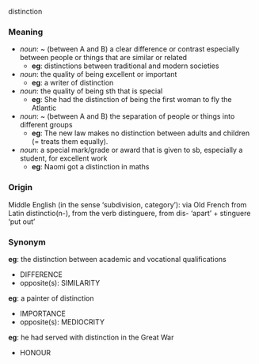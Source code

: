 distinction
### Meaning
+ _noun_: ~ (between A and B) a clear difference or contrast especially between people or things that are similar or related
	+ __eg__: distinctions between traditional and modern societies
+ _noun_: the quality of being excellent or important
	+ __eg__: a writer of distinction
+ _noun_: the quality of being sth that is special
	+ __eg__:  She had the distinction of being the first woman to fly the Atlantic
+ _noun_: ~ (between A and B) the separation of people or things into different groups
	+ __eg__: The new law makes no distinction between adults and children (= treats them equally).
+ _noun_: a special mark/grade or award that is given to sb, especially a student, for excellent work
	+ __eg__: Naomi got a distinction in maths

### Origin

Middle English (in the sense ‘subdivision, category’): via Old French from Latin distinctio(n-), from the verb distinguere, from dis- ‘apart’ + stinguere ‘put out’

### Synonym

__eg__: the distinction between academic and vocational qualifications

+ DIFFERENCE
+ opposite(s): SIMILARITY

__eg__: a painter of distinction

+ IMPORTANCE
+ opposite(s): MEDIOCRITY

__eg__: he had served with distinction in the Great War

+ HONOUR


